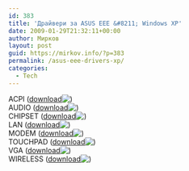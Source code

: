 ```yaml
---
id: 383
title: 'Драйвери за ASUS EEE &#8211; Windows XP'
date: 2009-01-29T21:32:11+00:00
author: Мирков
layout: post
guid: https://mirkov.info/?p=383
permalink: /asus-eee-drivers-xp/
categories:
  - Tech
---
```

ACPI ([download](http://www.2shared.com/file/2978917/64421454/acpi.html)<img src='https://mirkov.info/wp-includes/images/blank.gif' alt=')' class='wp-smiley smiley-2' />  
AUDIO ([download](http://www.2shared.com/file/2978932/261e8259/Audio.html)<img src='https://mirkov.info/wp-includes/images/blank.gif' alt=')' class='wp-smiley smiley-2' />  
CHIPSET ([download](http://www.2shared.com/file/2978946/6e32d087/Chipset.html)<img src='https://mirkov.info/wp-includes/images/blank.gif' alt=')' class='wp-smiley smiley-2' />  
LAN ([download](http://www.2shared.com/file/2978949/fe8dcd16/lan.html)<img src='https://mirkov.info/wp-includes/images/blank.gif' alt=')' class='wp-smiley smiley-2' />  
MODEM ([download](http://www.2shared.com/file/2978952/704425df/Modem.html)<img src='https://mirkov.info/wp-includes/images/blank.gif' alt=')' class='wp-smiley smiley-2' />  
TOUCHPAD ([download](http://www.2shared.com/file/2978955/ee20b07c/Touchpad.html)<img src='https://mirkov.info/wp-includes/images/blank.gif' alt=')' class='wp-smiley smiley-2' />  
VGA ([download](http://www.2shared.com/file/2978958/9091ccc1/vga.html)<img src='https://mirkov.info/wp-includes/images/blank.gif' alt=')' class='wp-smiley smiley-2' />  
WIRELESS ([download](http://www.2shared.com/file/2978963/2c6e468a/Wireless.html)<img src='https://mirkov.info/wp-includes/images/blank.gif' alt=')' class='wp-smiley smiley-2' />